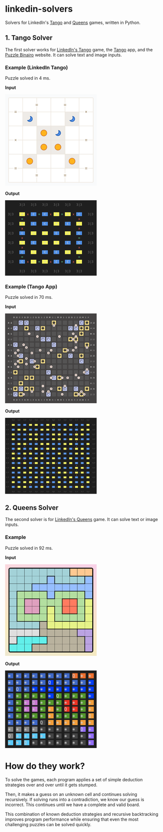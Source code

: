 # linkedin-solvers
Solvers for LinkedIn's [Tango](https://www.linkedin.com/games/tango/) and [Queens](https://www.linkedin.com/games/tango/) games, written in Python.

## 1. Tango Solver
The first solver works for [LinkedIn's Tango](https://www.linkedin.com/games/tango/) game, the [Tango](https://apps.apple.com/us/app/tango-daily-binairo-puzzle) app, and the [Puzzle Binairo](https://www.puzzle-binairo.com/binairo-plus-6x6-easy/) website. It can solve text and image inputs.

### Example (LinkedIn Tango)
Puzzle solved in 4 ms.

**Input**

<img src="tango/screenshots/linkedin-210-input.png" alt="" width="300">

**Output**

<img src="tango/screenshots/linkedin-210-solved.png" alt="" width="300">

### Example (Tango App)
Puzzle solved in 70 ms.

**Input**

<img src="tango/screenshots/tango-genius-2-input.png" alt="" width="300">


**Output**

<img src="tango/screenshots/tango-genius-2-solved.png" alt="" width="300">


## 2. Queens Solver

The second solver is for [LinkedIn's Queens](https://www.linkedin.com/games/queens/) game. It can solve text or image inputs.

### Example
Puzzle solved in 92 ms.

**Input**

<img src="queens/screenshots/2025-05-25-B-input.png" alt="" width="300">

**Output**

<img src="queens/screenshots/2025-05-25-B-solved.png" alt="" width="300">

# How do they work?
To solve the games, each program applies a set of simple deduction strategies over and over until it gets stumped.

Then, it makes a guess on an unknown cell and continues solving recursively. If solving runs into a contradiction, we know our guess is incorrect. This continues until we have a complete and valid board.

This combination of known deduction strategies and recursive backtracking improves program performance while ensuring that even the most challenging puzzles can be solved quickly.